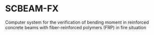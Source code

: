 # SCBEAM-FX
Computer system for the verification of bending moment in reinforced concrete beams with fiber-reinforced polymers (FRP) in fire situation

